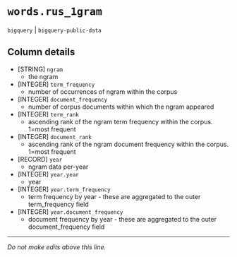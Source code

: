 # `words.rus_1gram`
`bigquery` | `bigquery-public-data`

## Column details
* [STRING]    `ngram`
  - the ngram
* [INTEGER]   `term_frequency`
  - number of occurrences of ngram within the corpus
* [INTEGER]   `document_frequency`
  - number of corpus documents within which the ngram appeared
* [INTEGER]   `term_rank`
  - ascending rank of the ngram term frequency within the corpus. 1=most frequent
* [INTEGER]   `document_rank`
  - ascending rank of the ngram document frequency within the corpus. 1=most frequent
* [RECORD]    `year`
  - ngram data per-year
* [INTEGER]   `year.year`
  - year
* [INTEGER]   `year.term_frequency`
  - term frequency by year - these are aggregated to the outer term_frequency field
* [INTEGER]   `year.document_frequency`
  - document frequency by year - these are aggregated to the outer document_frequency field

-------------------------------------------------------------------------------
*Do not make edits above this line.*
